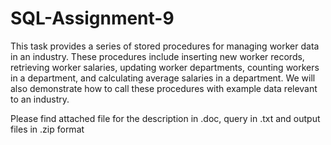 # SQL-Assignment-9
This task provides a series of stored procedures for managing worker data in an industry. These procedures include inserting new worker records, retrieving worker salaries, updating worker departments, counting workers in a department, and calculating average salaries in a department. We will also demonstrate how to call these procedures with example data relevant to an industry.
 
Please find attached file for the description in .doc, query in .txt and output files in .zip format
